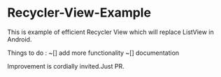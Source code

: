 # Recycler-View-Example

This is example of efficient Recycler View which will replace ListView in Android.

Things to do :
~[] add more functionality
~[] documentation

Improvement is cordially invited.Just PR.
